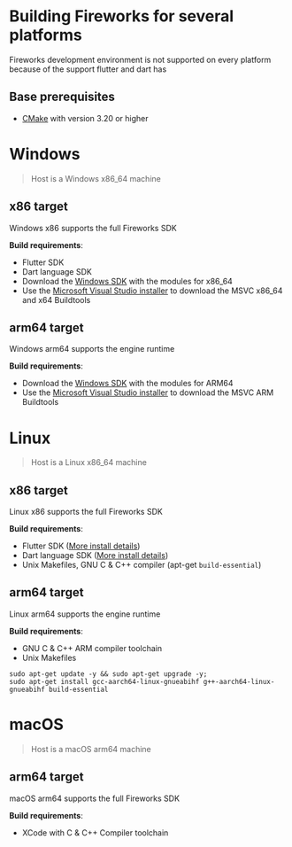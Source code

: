 # Building Fireworks for several platforms
Fireworks development environment is not supported on every platform because of the support flutter and dart has
## Base prerequisites
* [CMake](https://cmake.org/download/) with version 3.20 or higher

# Windows
> Host is a Windows x86_64 machine
## x86 target
Windows x86 supports the full Fireworks SDK

**Build requirements**:
* Flutter SDK
* Dart language SDK
* Download the [Windows SDK](https://developer.microsoft.com/windows/downloads/windows-sdk/) with the modules for x86_64
* Use the [Microsoft Visual Studio installer](https://visualstudio.microsoft.com/de/downloads/) to download the MSVC x86_64 and x64 Buildtools

## arm64 target
Windows arm64 supports the engine runtime

**Build requirements**:
* Download the [Windows SDK](https://developer.microsoft.com/windows/downloads/windows-sdk/) with the modules for ARM64
* Use the [Microsoft Visual Studio installer](https://visualstudio.microsoft.com/de/downloads/) to download the MSVC ARM Buildtools

# Linux
> Host is a Linux x86_64 machine

## x86 target
Linux x86 supports the full Fireworks SDK

**Build requirements**:
* Flutter SDK ([More install details](https://docs.flutter.dev/get-started/install/linux/desktop))
* Dart language SDK ([More install details](https://dart.dev/get-dart#install))
* Unix Makefiles, GNU C & C++ compiler (apt-get ``build-essential``)

## arm64 target
Linux arm64 supports the engine runtime

**Build requirements**:
* GNU C & C++ ARM compiler toolchain
* Unix Makefiles
````shell
sudo apt-get update -y && sudo apt-get upgrade -y;
sudo apt-get install gcc-aarch64-linux-gnueabihf g++-aarch64-linux-gnueabihf build-essential
````

# macOS
> Host is a macOS arm64 machine
## arm64 target
macOS arm64 supports the full Fireworks SDK

**Build requirements**:
* XCode with C & C++ Compiler toolchain